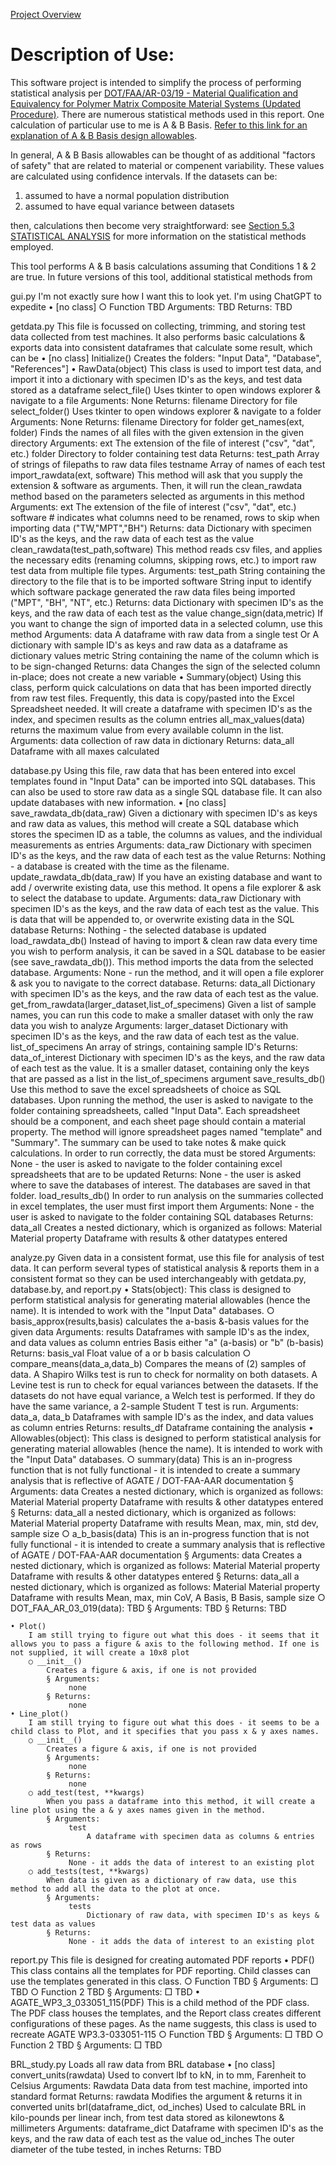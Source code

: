 [Project Overview](#description-of-use)


# Description of Use:

This software project is intended to simplify the process of performing statistical analysis per [DOT/FAA/AR-03/19 - Material Qualification and Equivalency for Polymer Matrix Composite Material Systems (Updated Procedure)](https://www.tc.faa.gov/its/worldpac/techrpt/ar03-19.pdf). There are numerous statistical methods used in this report. One calculation of particular use to me is A & B Basis. [Refer to this link for an explanation of A & B Basis design allowables](https://ntrs.nasa.gov/citations/20040111395).

In general, A & B Basis allowables can be thought of as additional "factors of safety" that are related to material or compenent variability. These values are calculated using confidence intervals. If the datasets can be:

1) assumed to have a normal population distribution
2) assumed to have equal variance between datasets

then, calculations then become very straightforward: see [Section 5.3 STATISTICAL ANALYSIS](https://www.tc.faa.gov/its/worldpac/techrpt/ar03-19.pdf) for more information on the statistical methods employed.

This tool performs A & B basis calculations assuming that Conditions 1 & 2 are true. In future versions of this tool, additional statistical methods from 




gui.py
	I'm not exactly sure how I want this to look yet. I'm using ChatGPT to expedite
	• [no class]
		○ Function
			TBD
			 Arguments:
				 TBD
			 Returns:
				 TBD

getdata.py
	This file is focussed on collecting, trimming, and storing test data collected from test machines. It also performs basic calculations & exports data into consistent dataframes that calculate some result, which can be 
	• [no class]
		 Initialize()
			Creates the folders: "Input Data", "Database", "References"]
	• RawData(object)
		This class is used to import test data, and import it into a dictionary with specimen ID's as the keys, and test data stored as a dataframe
		 select_file()
			Uses tkinter to open windows explorer & navigate to a file
			 Arguments:
				 None
			 Returns:
				 filename
					 Directory for file
		 select_folder()
			Uses tkinter to open windows explorer & navigate to a folder
			 Arguments:
				 None
			 Returns:
				 filename
					 Directory for folder
		 get_names(ext, folder)
			Finds the names of all files with the given extension in the given directory
			 Arguments:
				 ext
					 The extension of the file of interest ("csv", "dat", etc.)
				 folder
					 Directory to folder containing test data
			 Returns:
				 test_path
					 Array of strings of filepaths to raw data files
				 testname
					 Array of names of each test
		 import_rawdata(ext, software)
			This method will ask that you supply the extension & software as arguments. Then, it will run the clean_rawdata method based on the parameters selected as arguments in this method
			 Arguments:
				 ext
					 The extension of the file of interest ("csv", "dat", etc.)
				 software
					 # indicates what columns need to be renamed, rows to skip when importing data ("TW,"MPT","BH")
			 Returns:
				 data
					 Dictionary with specimen ID's as the keys, and the raw data of each test as the value
		 clean_rawdata(test_path,software)
			This method reads csv files, and applies the necessary edits (renaming columns, skipping rows, etc.) to import raw test data from multiple file types. 
			 Arguments:
				 test_path
					 String containing the directory to the file that is to be imported
				 software
					 String input to identify which software package generated the raw data files being imported ("MPT", "BH", "NT", etc.)
			 Returns:
				 data
					 Dictionary with specimen ID's as the keys, and the raw data of each test as the value
		 change_sign(data,metric)
			If you want to change the sign of imported data in a selected column, use this method
			 Arguments:
				 data
					 A dataframe with raw data from a single test
					 Or
					 A dictionary with sample ID's as keys and raw data as a dataframe as dictionary values
				 metric
					 String containing the name of the column which is to be sign-changed
			 Returns:
				 data
					 Changes the sign of the selected column in-place; does not create a new variable
	• Summary(object)
		Using this class, perform quick calculations on data that has been imported directly from raw test files. Frequently, this data is copy/pasted into the Excel Spreadsheet needed. It will create a dataframe with specimen ID's as the index, and specimen results as the column entries
		 all_max_values(data)
			returns the maximum value from every available column in the list.
			 Arguments:
				 data
					 collection of raw data in dictionary
			 Returns:
				 data_all
					 Dataframe with all maxes calculated

database.py
	Using this file, raw data that has been entered into excel templates found in "Input Data" can be imported into SQL databases. This can also be used to store raw data as a single SQL database file. It can also update databases with new information.
	• [no class]
		 save_rawdata_db(data_raw)
			Given a dictionary with specimen ID's as keys and raw data as values, this method will create a SQL database which stores the specimen ID as a table, the columns as values, and the individual measurements as entries
			 Arguments:
				 data_raw
					 Dictionary with specimen ID's as the keys, and the raw data of each test as the value
			 Returns:
				 Nothing - a database is created with the time as the filename.
		 update_rawdata_db(data_raw)
			If you have an existing database and want to add / overwrite existing data, use this method. It opens a file explorer & ask to select the database to update.
			 Arguments:
				 data_raw
					 Dictionary with specimen ID's as the keys, and the raw data of each test as the value. This is data that will be appended to, or overwrite existing data in the SQL database
			 Returns:
				 Nothing - the selected database is updated
		 load_rawdata_db()
			Instead of having to import & clean raw data every time you wish to perform analysis, it can be saved in a SQL database to be easier (see save_rawdata_db()). This method imports the data from the selected database. 
			 Arguments:
				 None - run the method, and it will open a file explorer & ask you to navigate to the correct database.
			 Returns:
				 data_all
					 Dictionary with specimen ID's as the keys, and the raw data of each test as the value.
		 get_from_rawdata(larger_dataset,list_of_specimens)
			Given a list of sample names, you can run this code to make a smaller dataset with only the raw data you wish to analyze
			 Arguments:
				 larger_dataset
					 Dictionary with specimen ID's as the keys, and the raw data of each test as the value.
				 list_of_specimens
					 An array of strings, containing sample ID's
			 Returns:
				 data_of_interest
					 Dictionary with specimen ID's as the keys, and the raw data of each test as the value. It is a smaller dataset, containing only the keys that are passed as a list in the list_of_specimens argument
		 save_results_db()
			Use this method to save the excel spreadsheets of choice as SQL databases. Upon running the method, the user is asked to navigate to the folder containing spreadsheets, called "Input Data". Each spreadsheet should be a component, and each sheet page should contain a material property. The method will ignore spreadsheet pages named "template" and "Summary". The summary can be used to take notes & make quick calculations. In order to run correctly, the data must be stored
			 Arguments:
				 None - the user is asked to navigate to the folder containing excel spreadsheets that are to be updated
			 Returns:
				 None - the user is asked where to save the databases of interest. The databases are saved in that folder. 
		 load_results_db()
			In order to run analysis on the summaries collected in excel templates, the user must first import them
			 Arguments:
				 None - the user is asked to navigate to the folder containing SQL databases
			 Returns:
				 data_all
					 Creates a nested dictionary, which is organized as follows:
						 Material
							 Material property
								 Dataframe with results & other datatypes entered

analyze.py
	Given data in a consistent format, use this file for analysis of test data. It can perform several types of statistical analysis & reports them in a consistent format so they can be used interchangeably with getdata.py, database.by, and report.py
	• Stats(object):
		This class is designed to perform statistical analysis for generating material allowables (hence the name). It is intended to work with the "Input Data" databases.
		○ basis_approx(results,basis)
			calculates the a-basis &-basis values for the given data
			 Arguments:
				 results
					 Dataframes with sample ID's as the index, and data values as column entries
				 Basis
					 either "a" (a-basis) or "b" (b-basis)
			 Returns:
				 basis_val
					 Float value of a or b basis calculation
		○ compare_means(data_a,data_b)
			Compares the means of (2) samples of data. A Shapiro Wilks test is run to check for normality on both datasets. A Levine test is run to check for equal variances between the datasets. If the datasets do not have equal variance, a Welch test is performed. If they do have the same variance, a 2-sample Student T test is run.
			 Arguments:
				 data_a, data_b
					 Dataframes with sample ID's as the index, and data values as column entries
			 Returns:
				  results_df
					 Dataframe containing the analysis
	• Allowables(object):
		This class is designed to perform statistical analysis for generating material allowables (hence the name). It is intended to work with the "Input Data" databases.
		○ summary(data)
			This is an in-progress function that is not fully functional - it is intended to create a summary analysis that is reflective of AGATE / DOT-FAA-AAR documentation
			§ Arguments:
				 data
					 Creates a nested dictionary, which is organized as follows:
						 Material
							 Material property
								 Dataframe with results & other datatypes entered
			§ Returns:
				 data_all
					 a nested dictionary, which is organized as follows:
						 Material
							 Material property
								 Dataframe with results
									 Mean, max, min, std dev, sample size
		○ a_b_basis(data)
			This is an in-progress function that is not fully functional - it is intended to create a summary analysis that is reflective of AGATE / DOT-FAA-AAR documentation
			§ Arguments:
				 data
					 Creates a nested dictionary, which is organized as follows:
						 Material
							 Material property
								 Dataframe with results & other datatypes entered
			§ Returns:
				 data_all
					 a nested dictionary, which is organized as follows:
						 Material
							 Material property
								 Dataframe with results
									 Mean, max, min CoV, A Basis, B Basis, sample size
		○ DOT_FAA_AR_03_019(data):
			TBD
			§ Arguments:
				 TBD
			§ Returns:
				 TBD
		
	• Plot()
		I am still trying to figure out what this does - it seems that it allows you to pass a figure & axis to the following method. If one is not supplied, it will create a 10x8 plot
		○ __init__()
			Creates a figure & axis, if one is not provided
			§ Arguments:
				 none
			§ Returns:
				 none
	• Line_plot()
		I am still trying to figure out what this does - it seems to be a child class to Plot, and it specifies that you pass x & y axes names. 
		○ __init__()
			Creates a figure & axis, if one is not provided
			§ Arguments:
				 none
			§ Returns:
				 none
		○ add_test(test, **kwargs)
			When you pass a dataframe into this method, it will create a line plot using the a & y axes names given in the method.
			§ Arguments:
				 test
					 A dataframe with specimen data as columns & entries as rows
			§ Returns:
				 None - it adds the data of interest to an existing plot
		○ add_tests(test, **kwargs)
			When data is given as a dictionary of raw data, use this method to add all the data to the plot at once.
			§ Arguments:
				 tests
					 Dictionary of raw data, with specimen ID's as keys & test data as values
			§ Returns:
				 None - it adds the data of interest to an existing plot

report.py
	This file is designed for creating automated PDF reports 
	• PDF()
		This class contains all the templates for PDF reporting. Child classes can use the templates generated in this class.
		○ Function
			TBD
			§ Arguments:
				□ TBD
		○ Function 2
			TBD
			§ Arguments:
				□ TBD
	• AGATE_WP3_3_033051_115(PDF)
		This is a child method of the PDF class. The PDF class houses the templates, and the Report class creates different configurations of these pages. As the name suggests, this class is used to recreate AGATE WP3.3-033051-115
		○ Function
			TBD
			§ Arguments:
				□ TBD
		○ Function 2
			TBD
			§ Arguments:
				□ TBD

BRL_study.py
	Loads all raw data from BRL database
	• [no class]
		 convert_units(rawdata)
			 Used to convert lbf to kN, in to mm, Farenheit to Celsius
			 Arguments:
				 Rawdata
					 Data data from test machine, imported into standard format
			 Returns:
				 rawdata
					 Modifies the argument & returns it in converted units
		 brl(dataframe_dict, od_inches)
			 Used to calculate BRL in kilo-pounds per linear inch, from test data stored as kilonewtons & millimeters
			 Arguments:
				 dataframe_dict
					 Dataframe with specimen ID's as the keys, and the raw data of each test as the value
				 od_inches
					 The outer diameter of the tube tested, in inches
			 Returns:
				 TBD
